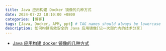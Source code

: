 ```yaml
---
title: Java 应用构建 Docker 镜像的几种方式
date: 2024-07-22 18:10:00 +0800
categories: [博客]
tags: [Java, Docker, APM, ppt] # TAG names should always be lowercase
description: 如何构建高效安全的 Java 应用镜像[记一次部门内的技术分享]
---
```


- [Java 应用构建 docker 镜像的几种方式](https://saveole.github.io/java_app_build_docker_image/1)
